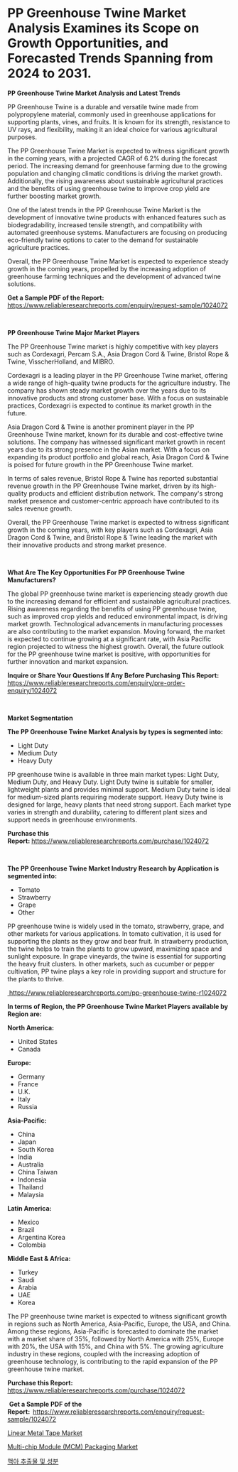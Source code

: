<p><h1>PP Greenhouse Twine Market Analysis Examines its Scope on Growth Opportunities, and Forecasted Trends Spanning from 2024 to 2031.</h1></p><p><strong>PP Greenhouse Twine Market Analysis and Latest Trends</strong></p>
<p><p>PP Greenhouse Twine is a durable and versatile twine made from polypropylene material, commonly used in greenhouse applications for supporting plants, vines, and fruits. It is known for its strength, resistance to UV rays, and flexibility, making it an ideal choice for various agricultural purposes.</p><p>The PP Greenhouse Twine Market is expected to witness significant growth in the coming years, with a projected CAGR of 6.2% during the forecast period. The increasing demand for greenhouse farming due to the growing population and changing climatic conditions is driving the market growth. Additionally, the rising awareness about sustainable agricultural practices and the benefits of using greenhouse twine to improve crop yield are further boosting market growth.</p><p>One of the latest trends in the PP Greenhouse Twine Market is the development of innovative twine products with enhanced features such as biodegradability, increased tensile strength, and compatibility with automated greenhouse systems. Manufacturers are focusing on producing eco-friendly twine options to cater to the demand for sustainable agriculture practices.</p><p>Overall, the PP Greenhouse Twine Market is expected to experience steady growth in the coming years, propelled by the increasing adoption of greenhouse farming techniques and the development of advanced twine solutions.</p></p>
<p><strong>Get a Sample PDF of the Report:&nbsp;</strong> <a href="https://www.reliableresearchreports.com/enquiry/request-sample/1024072">https://www.reliableresearchreports.com/enquiry/request-sample/1024072</a></p>
<p>&nbsp;</p>
<p><strong>PP Greenhouse Twine Major Market Players</strong></p>
<p><p>The PP Greenhouse Twine market is highly competitive with key players such as Cordexagri, Percam S.A., Asia Dragon Cord & Twine, Bristol Rope & Twine, VisscherHolland, and MIBRO. </p><p>Cordexagri is a leading player in the PP Greenhouse Twine market, offering a wide range of high-quality twine products for the agriculture industry. The company has shown steady market growth over the years due to its innovative products and strong customer base. With a focus on sustainable practices, Cordexagri is expected to continue its market growth in the future.</p><p>Asia Dragon Cord & Twine is another prominent player in the PP Greenhouse Twine market, known for its durable and cost-effective twine solutions. The company has witnessed significant market growth in recent years due to its strong presence in the Asian market. With a focus on expanding its product portfolio and global reach, Asia Dragon Cord & Twine is poised for future growth in the PP Greenhouse Twine market.</p><p>In terms of sales revenue, Bristol Rope & Twine has reported substantial revenue growth in the PP Greenhouse Twine market, driven by its high-quality products and efficient distribution network. The company's strong market presence and customer-centric approach have contributed to its sales revenue growth.</p><p>Overall, the PP Greenhouse Twine market is expected to witness significant growth in the coming years, with key players such as Cordexagri, Asia Dragon Cord & Twine, and Bristol Rope & Twine leading the market with their innovative products and strong market presence.</p></p>
<p>&nbsp;</p>
<p><strong>What Are The Key Opportunities For PP Greenhouse Twine Manufacturers?</strong></p>
<p><p>The global PP greenhouse twine market is experiencing steady growth due to the increasing demand for efficient and sustainable agricultural practices. Rising awareness regarding the benefits of using PP greenhouse twine, such as improved crop yields and reduced environmental impact, is driving market growth. Technological advancements in manufacturing processes are also contributing to the market expansion. Moving forward, the market is expected to continue growing at a significant rate, with Asia Pacific region projected to witness the highest growth. Overall, the future outlook for the PP greenhouse twine market is positive, with opportunities for further innovation and market expansion.</p></p>
<p><strong>Inquire or Share Your Questions If Any Before Purchasing This Report:</strong> <a href="https://www.reliableresearchreports.com/enquiry/pre-order-enquiry/1024072">https://www.reliableresearchreports.com/enquiry/pre-order-enquiry/1024072</a></p>
<p>&nbsp;</p>
<p><strong>Market Segmentation</strong></p>
<p><strong>The PP Greenhouse Twine Market Analysis by types is segmented into:</strong></p>
<p><ul><li>Light Duty</li><li>Medium Duty</li><li>Heavy Duty</li></ul></p>
<p><p>PP greenhouse twine is available in three main market types: Light Duty, Medium Duty, and Heavy Duty. Light Duty twine is suitable for smaller, lightweight plants and provides minimal support. Medium Duty twine is ideal for medium-sized plants requiring moderate support. Heavy Duty twine is designed for large, heavy plants that need strong support. Each market type varies in strength and durability, catering to different plant sizes and support needs in greenhouse environments.</p></p>
<p><strong>Purchase this Report:&nbsp;</strong><a href="https://www.reliableresearchreports.com/purchase/1024072">https://www.reliableresearchreports.com/purchase/1024072</a></p>
<p>&nbsp;</p>
<p><strong>The PP Greenhouse Twine Market Industry Research by Application is segmented into:</strong></p>
<p><ul><li>Tomato</li><li>Strawberry</li><li>Grape</li><li>Other</li></ul></p>
<p><p>PP greenhouse twine is widely used in the tomato, strawberry, grape, and other markets for various applications. In tomato cultivation, it is used for supporting the plants as they grow and bear fruit. In strawberry production, the twine helps to train the plants to grow upward, maximizing space and sunlight exposure. In grape vineyards, the twine is essential for supporting the heavy fruit clusters. In other markets, such as cucumber or pepper cultivation, PP twine plays a key role in providing support and structure for the plants to thrive.</p></p>
<p><a href="https://www.reliableresearchreports.com/pp-greenhouse-twine-r1024072">&nbsp;https://www.reliableresearchreports.com/pp-greenhouse-twine-r1024072</a></p>
<p><strong>In terms of Region, the PP Greenhouse Twine Market Players available by Region are:</strong></p>
<p>
    <p> <strong> North America: </strong>
        <ul>
            <li>United States</li>
            <li>Canada</li>
        </ul>
        </p> 
    <p> <strong> Europe: </strong>
        <ul>
            <li>Germany</li>
            <li>France</li>
            <li>U.K.</li>
            <li>Italy</li>
            <li>Russia</li>
        </ul>
        </p> 
    <p> <strong> Asia-Pacific: </strong>
        <ul>
            <li>China</li>
            <li>Japan</li>
            <li>South Korea</li>
            <li>India</li>
            <li>Australia</li>
            <li>China Taiwan</li>
            <li>Indonesia</li>
            <li>Thailand</li>
            <li>Malaysia</li>
        </ul>
        </p> 
    <p> <strong> Latin America: </strong>
        <ul>
            <li>Mexico</li>
            <li>Brazil</li>
            <li>Argentina Korea</li>
            <li>Colombia</li>
        </ul>
        </p> 
    <p> <strong> Middle East & Africa: </strong>
        <ul>
            <li>Turkey</li>
            <li>Saudi</li>
            <li>Arabia</li>
            <li>UAE</li>
            <li>Korea</li>
        </ul>
    </p>
    </p>
<p><p>The PP greenhouse twine market is expected to witness significant growth in regions such as North America, Asia-Pacific, Europe, the USA, and China. Among these regions, Asia-Pacific is forecasted to dominate the market with a market share of 35%, followed by North America with 25%, Europe with 20%, the USA with 15%, and China with 5%. The growing agriculture industry in these regions, coupled with the increasing adoption of greenhouse technology, is contributing to the rapid expansion of the PP greenhouse twine market.</p></p>
<p><strong>Purchase this Report: </strong><a href="https://www.reliableresearchreports.com/purchase/1024072">https://www.reliableresearchreports.com/purchase/1024072</a></p>
<p>&nbsp;<strong>Get a Sample PDF of the Report:&nbsp;&nbsp;</strong><a href="https://www.reliableresearchreports.com/enquiry/request-sample/1024072">https://www.reliableresearchreports.com/enquiry/request-sample/1024072</a></p>
<p><strong></strong></p>
<p><p><a href="https://www.linkedin.com/pulse/decoding-linear-metal-tape-market-metrics-share-trends-zaxhc">Linear Metal Tape Market</a></p><p><a href="https://www.linkedin.com/pulse/multi-chip-module-mcm-packaging-market-analysis-sze-forecasted-nasde">Multi-chip Module (MCM) Packaging Market</a></p><p><a href="https://github.com/RonSpencer61/Market-Research-Report-List-1/blob/main/689170054789.md">맥아 추출물 및 성분</a></p></p>